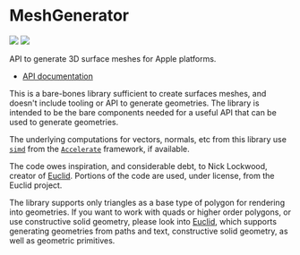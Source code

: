 # MeshGenerator

[![](https://img.shields.io/endpoint?url=https%3A%2F%2Fswiftpackageindex.com%2Fapi%2Fpackages%2Fheckj%2FMeshGenerator%2Fbadge%3Ftype%3Dswift-versions)](https://swiftpackageindex.com/heckj/MeshGenerator)
[![](https://img.shields.io/endpoint?url=https%3A%2F%2Fswiftpackageindex.com%2Fapi%2Fpackages%2Fheckj%2FMeshGenerator%2Fbadge%3Ftype%3Dplatforms)](https://swiftpackageindex.com/heckj/MeshGenerator)

API to generate 3D surface meshes for Apple platforms.

- [API documentation](https://heckj.github.io/MeshGenerator/documentation/meshgenerator/)

This is a bare-bones library sufficient to create surfaces meshes, and doesn't include tooling or API to generate geometries.
The library is intended to be the bare components needed for a useful API that can be used to generate geometries.

The underlying computations for vectors, normals, etc from this library use [`simd`](https://developer.apple.com/documentation/accelerate/simd) from the [`Accelerate`](https://developer.apple.com/documentation/accelerate) framework, if available.

The code owes inspiration, and considerable debt, to Nick Lockwood, creator of [Euclid](https://swiftpackageindex.com/nicklockwood/Euclid).
Portions of the code are used, under license, from the Euclid project.

The library supports only triangles as a base type of polygon for rendering into geometries. If you want to work with quads or higher order polygons, or use constructive solid geometry, please look into [Euclid](https://swiftpackageindex.com/nicklockwood/Euclid), which supports generating geometries from paths and text, constructive solid geometry, as well as geometric primitives.
